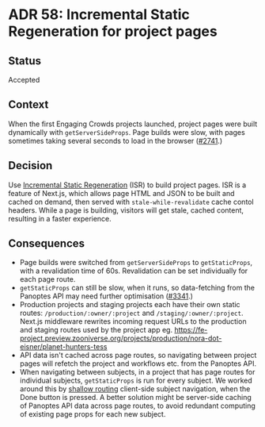 # ADR 58: Incremental Static Regeneration for project pages

## Status
Accepted

## Context
When the first Engaging Crowds projects launched, project pages were built dynamically with `getServerSideProps`. Page builds were slow, with pages sometimes taking several seconds to load in the browser ([#2741](https://github.com/zooniverse/front-end-monorepo/issues/2741).)

## Decision
Use [Incremental Static Regeneration](https://nextjs.org/docs/pages/building-your-application/data-fetching/incremental-static-regeneration) (ISR) to build project pages. ISR is a feature of Next.js, which allows page HTML and JSON to be built and cached on demand, then served with `stale-while-revalidate` cache contol headers. While a page is building, visitors will get stale, cached content, resulting in a faster experience.

## Consequences
- Page builds were switched from `getServerSideProps` to `getStaticProps`, with a revalidation time of 60s. Revalidation can be set individually for each page route.
- `getStaticProps` can still be slow, when it runs, so data-fetching from the Panoptes API may need further optimisation ([#3341](https://github.com/zooniverse/front-end-monorepo/issues/3341).)
- Production projects and staging projects each have their own static routes: `/production/:owner/:project` and `/staging/:owner/:project`. Next.js middleware rewrites incoming request URLs to the production and staging routes used by the project app eg. https://fe-project.preview.zooniverse.org/projects/production/nora-dot-eisner/planet-hunters-tess
- API data isn't cached across page routes, so navigating between project pages will refetch the project and workflows etc. from the Panoptes API.
- When navigating between subjects, in a project that has page routes for individual subjects, `getStaticProps` is run for every subject. We worked around this by [shallow routing](https://nextjs.org/docs/pages/building-your-application/routing/linking-and-navigating#shallow-routing) client-side subject navigation, when the Done button is pressed. A better solution might be server-side caching of Panoptes API data across page routes, to avoid redundant computing of existing page props for each new subject.


